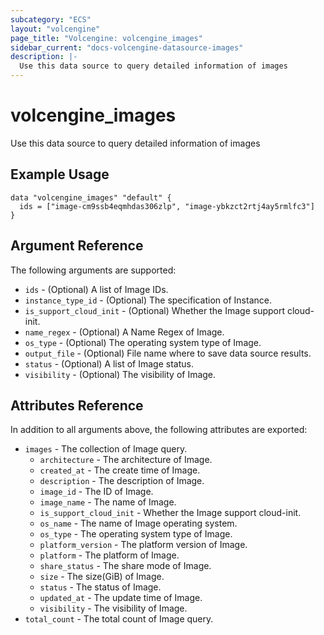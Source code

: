 ```yaml
---
subcategory: "ECS"
layout: "volcengine"
page_title: "Volcengine: volcengine_images"
sidebar_current: "docs-volcengine-datasource-images"
description: |-
  Use this data source to query detailed information of images
---
```

# volcengine_images
Use this data source to query detailed information of images
## Example Usage
```hcl
data "volcengine_images" "default" {
  ids = ["image-cm9ssb4eqmhdas306zlp", "image-ybkzct2rtj4ay5rmlfc3"]
}
```
## Argument Reference
The following arguments are supported:
* `ids` - (Optional) A list of Image IDs.
* `instance_type_id` - (Optional) The specification of  Instance.
* `is_support_cloud_init` - (Optional) Whether the Image support cloud-init.
* `name_regex` - (Optional) A Name Regex of Image.
* `os_type` - (Optional) The operating system type of Image.
* `output_file` - (Optional) File name where to save data source results.
* `status` - (Optional) A list of Image status.
* `visibility` - (Optional) The visibility of Image.

## Attributes Reference
In addition to all arguments above, the following attributes are exported:
* `images` - The collection of Image query.
  * `architecture` - The architecture of Image.
  * `created_at` - The create time of Image.
  * `description` - The description of Image.
  * `image_id` - The ID of Image.
  * `image_name` - The name of Image.
  * `is_support_cloud_init` - Whether the Image support cloud-init.
  * `os_name` - The name of Image operating system.
  * `os_type` - The operating system type of Image.
  * `platform_version` - The platform version of Image.
  * `platform` - The platform of Image.
  * `share_status` - The share mode of Image.
  * `size` - The size(GiB) of Image.
  * `status` - The status of Image.
  * `updated_at` - The update time of Image.
  * `visibility` - The visibility of Image.
* `total_count` - The total count of Image query.


